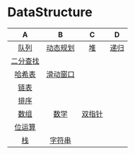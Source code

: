 # DataStructure

A|B|C|D
:----:|:-----:|:------:|:------: 
[队列](队列.md)|[动态规划](动态规划.md)|[堆](堆.md)|[递归](递归.md)
[二分查找](二分查找.md)|  | |
[哈希表](哈希表.md)| [滑动窗口](滑动窗口.md)|  |
[链表](链表.md)|  | |
[排序](排序.md)|  | |
[数组](数组.md)| [数学](数学.md)| [双指针](双指针.md)|
[位运算](位运算.md)|  | |
[栈](栈.md)| [字符串](字符串.md)| |







 

















